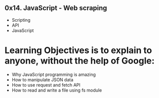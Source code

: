 ## 0x14. JavaScript - Web scraping
* Scripting
* API
* JavaScript

# Learning Objectives is to explain to anyone, without the help of Google:

* Why JavaScript programming is amazing
* How to manipulate JSON data
* How to use request and fetch API
* How to read and write a file using fs module

